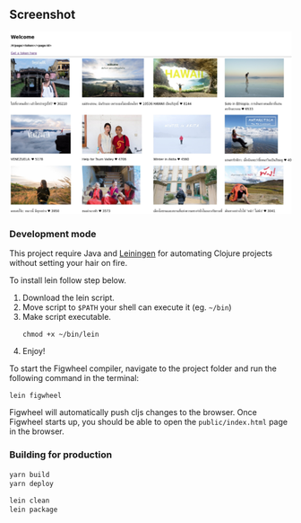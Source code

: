 ## Screenshot
![example](/screenshot.jpg?raw=true)
### Development mode

This project require Java and [Leiningen](https://leiningen.org/) for automating Clojure projects without setting your hair on fire.

To install lein follow step below.
1. Download the lein script.
2. Move script to `$PATH` your shell can execute it (eg. `~/bin`)
3. Make script executable.
    ```
    chmod +x ~/bin/lein
    ```
4. Enjoy!

To start the Figwheel compiler, navigate to the project folder and run the following command in the terminal:

```
lein figwheel
```

Figwheel will automatically push cljs changes to the browser.
Once Figwheel starts up, you should be able to open the `public/index.html` page in the browser.


### Building for production

```
yarn build
yarn deploy
```

```
lein clean
lein package
```
